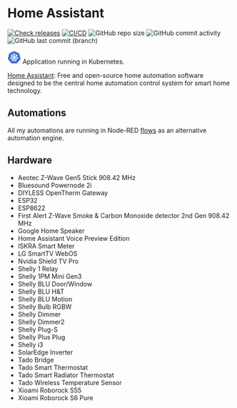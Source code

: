 # Home Assistant

[![Check releases](https://github.com/x-real-ip/home-assistant/actions/workflows/new-release-monitor.yaml/badge.svg)](https://github.com/x-real-ip/home-assistant/actions/workflows/new-release-monitor.yaml)
[![CI/CD](https://github.com/x-real-ip/home-assistant/actions/workflows/ci-cd.yaml/badge.svg)](https://github.com/x-real-ip/home-assistant/actions/workflows/ci-cd.yaml)
![GitHub repo size](https://img.shields.io/github/repo-size/x-real-ip/home-assistant?logo=Github)
![GitHub commit activity](https://img.shields.io/github/commit-activity/y/x-real-ip/home-assistant?logo=github)
![GitHub last commit (branch)](https://img.shields.io/github/last-commit/x-real-ip/home-assistant/main?logo=github)

<img src="https://github.com/x-real-ip/infrastructure/blob/main/assets/img/k8s.png?raw=true" alt="K8s" style="height: 30px; width:30px;"/>
Application running in Kubernetes.

[Home Assistant](https://www.home-assistant.io/): Free and open-source home
automation software designed to be the central home automation control system
for smart home technology.

## Automations

All my automations are running in Node-RED
[flows](https://github.com/x-real-ip/node-red-flows/tree/main) as an
alternative automation engine.

## Hardware

- Aeotec Z-Wave Gen5 Stick 908.42 MHz
- Bluesound Powernode 2i
- DIYLESS OpenTherm Gateway
- ESP32
- ESP8622
- First Alert Z-Wave Smoke & Carbon Monoxide detector 2nd Gen 908.42 MHz
- Google Home Speaker
- Home Assistant Voice Preview Edition
- ISKRA Smart Meter
- LG SmartTV WebOS
- Nvidia Shield TV Pro
- Shelly 1 Relay
- Shelly 1PM Mini Gen3
- Shelly BLU Door/Window
- Shelly BLU H&T
- Shelly BLU Motion
- Shelly Bulb RGBW
- Shelly Dimmer
- Shelly Dimmer2
- Shelly Plug-S
- Shelly Plus Plug
- Shelly i3
- SolarEdge Inverter
- Tado Bridge
- Tado Smart Thermostat
- Tado Smart Radiator Thermostat
- Tado Wireless Temperature Sensor
- Xioami Roborock S55
- Xioami Roborock S6 Pure
